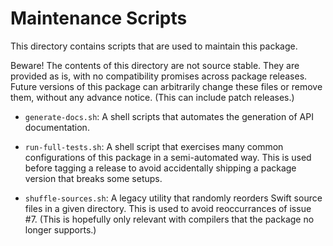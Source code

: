 #  Maintenance Scripts

This directory contains scripts that are used to maintain this package.

Beware! The contents of this directory are not source stable. They are provided as is, with no compatibility promises across package releases. Future versions of this package can arbitrarily change these files or remove them, without any advance notice. (This can include patch releases.)

- `generate-docs.sh`: A shell scripts that automates the generation of API documentation.

- `run-full-tests.sh`: A shell script that exercises many common configurations of this package in a semi-automated way. This is used before tagging a release to avoid accidentally shipping a package version that breaks some setups.

- `shuffle-sources.sh`: A legacy utility that randomly reorders Swift source files in a given directory. This is used to avoid reoccurrances of issue #7. (This is hopefully only relevant with compilers that the package no longer supports.)
